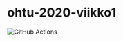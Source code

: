 # ohtu-2020-viikko1

![GitHub Actions](https://github.com/Mazuel/ohtu-2020-viikko1/workflows/<WORKFLOW_NAME>/badge.svg
)
